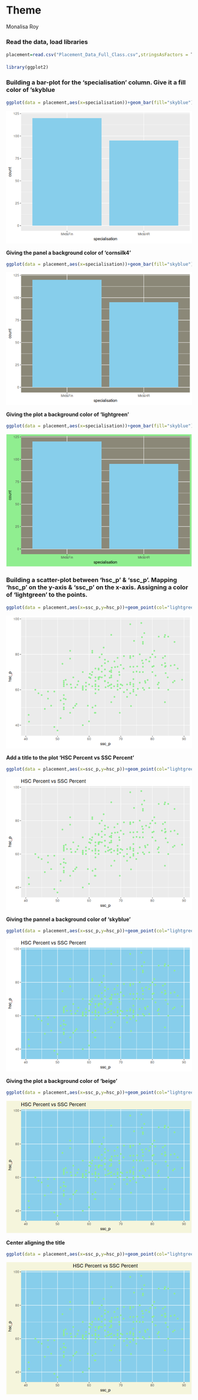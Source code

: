 Theme
================
Monalisa Roy

### Read the data, load libraries

``` r
placement=read.csv("Placement_Data_Full_Class.csv",stringsAsFactors = T)

library(ggplot2)
```

### Building a bar-plot for the ‘specialisation’ column. Give it a fill color of ’skyblue

``` r
ggplot(data = placement,aes(x=specialisation))+geom_bar(fill="skyblue")
```

![](Theme_files/figure-gfm/unnamed-chunk-2-1.png)<!-- -->

**Giving the panel a background color of ‘cornsilk4’**

``` r
ggplot(data = placement,aes(x=specialisation))+geom_bar(fill="skyblue")+theme(panel.background = element_rect(fill="cornsilk4"))
```

![](Theme_files/figure-gfm/unnamed-chunk-3-1.png)<!-- -->

**Giving the plot a background color of ‘lightgreen’**

``` r
ggplot(data = placement,aes(x=specialisation))+geom_bar(fill="skyblue")+theme(panel.background = element_rect(fill="cornsilk4"))+theme(plot.background = element_rect(fill="lightgreen"))
```

![](Theme_files/figure-gfm/unnamed-chunk-4-1.png)<!-- -->

### Building a scatter-plot between ‘hsc_p’ & ‘ssc_p’. Mapping ‘hsc_p’ on the y-axis & ‘ssc_p’ on the x-axis. Assigning a color of ‘lightgreen’ to the points.

``` r
ggplot(data = placement,aes(x=ssc_p,y=hsc_p))+geom_point(col="lightgreen")
```

![](Theme_files/figure-gfm/unnamed-chunk-5-1.png)<!-- -->

**Add a title to the plot ‘HSC Percent vs SSC Percent’**

``` r
ggplot(data = placement,aes(x=ssc_p,y=hsc_p))+geom_point(col="lightgreen")+ggtitle("HSC Percent vs SSC Percent")
```

![](Theme_files/figure-gfm/unnamed-chunk-6-1.png)<!-- -->

**Giving the pannel a background color of ‘skyblue’**

``` r
ggplot(data = placement,aes(x=ssc_p,y=hsc_p))+geom_point(col="lightgreen")+ggtitle("HSC Percent vs SSC Percent")+theme(panel.background = element_rect(fill="skyblue"))
```

![](Theme_files/figure-gfm/unnamed-chunk-7-1.png)<!-- -->

**Giving the plot a background color of ‘beige’**

``` r
ggplot(data = placement,aes(x=ssc_p,y=hsc_p))+geom_point(col="lightgreen")+ggtitle("HSC Percent vs SSC Percent")+theme(panel.background = element_rect(fill="skyblue"))+theme(plot.background = element_rect(fill="beige"))
```

![](Theme_files/figure-gfm/unnamed-chunk-8-1.png)<!-- -->

**Center aligning the title**

``` r
ggplot(data = placement,aes(x=ssc_p,y=hsc_p))+geom_point(col="lightgreen")+ggtitle("HSC Percent vs SSC Percent")+theme(plot.title = element_text(hjust = 0.5))+theme(panel.background = element_rect(fill="skyblue"))+theme(plot.background = element_rect(fill="beige"))
```

![](Theme_files/figure-gfm/unnamed-chunk-9-1.png)<!-- -->
